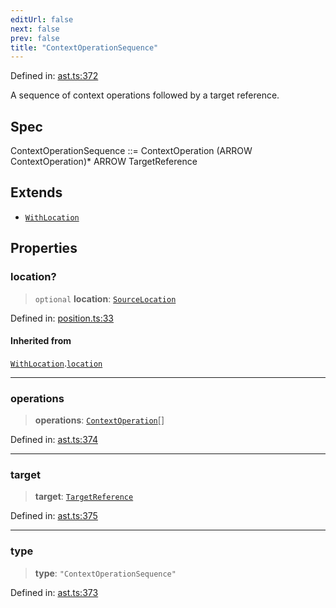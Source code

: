 ```yaml
---
editUrl: false
next: false
prev: false
title: "ContextOperationSequence"
---
```


Defined in: [ast.ts:372](https://github.com/rcs-agents/rcs-lang/blob/2886a07e868cf92f1e606ce6c904ff7e06f6aeb1/packages/ast/src/ast.ts#L372)

A sequence of context operations followed by a target reference.

## Spec

ContextOperationSequence ::= ContextOperation (ARROW ContextOperation)* ARROW TargetReference

## Extends

- [`WithLocation`](/api/ast/interfaces/withlocation/)

## Properties

### location?

> `optional` **location**: [`SourceLocation`](/api/ast/interfaces/sourcelocation/)

Defined in: [position.ts:33](https://github.com/rcs-agents/rcs-lang/blob/2886a07e868cf92f1e606ce6c904ff7e06f6aeb1/packages/ast/src/position.ts#L33)

#### Inherited from

[`WithLocation`](/api/ast/interfaces/withlocation/).[`location`](/api/ast/interfaces/withlocation/#location)

***

### operations

> **operations**: [`ContextOperation`](/api/ast/type-aliases/contextoperation/)[]

Defined in: [ast.ts:374](https://github.com/rcs-agents/rcs-lang/blob/2886a07e868cf92f1e606ce6c904ff7e06f6aeb1/packages/ast/src/ast.ts#L374)

***

### target

> **target**: [`TargetReference`](/api/ast/type-aliases/targetreference/)

Defined in: [ast.ts:375](https://github.com/rcs-agents/rcs-lang/blob/2886a07e868cf92f1e606ce6c904ff7e06f6aeb1/packages/ast/src/ast.ts#L375)

***

### type

> **type**: `"ContextOperationSequence"`

Defined in: [ast.ts:373](https://github.com/rcs-agents/rcs-lang/blob/2886a07e868cf92f1e606ce6c904ff7e06f6aeb1/packages/ast/src/ast.ts#L373)
